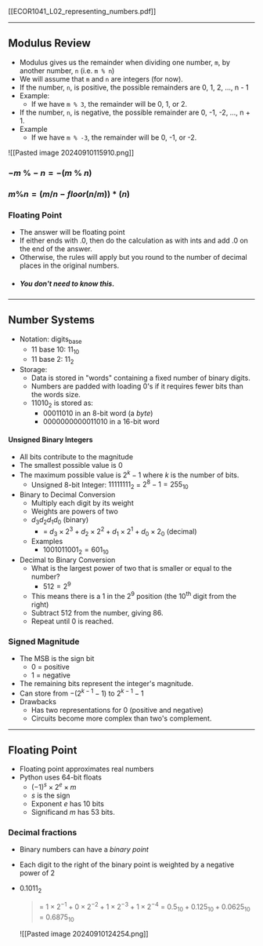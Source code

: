 [[ECOR1041_L02_representing_numbers.pdf]]

---
## Modulus Review

- Modulus gives us the remainder when dividing one number, `m`, by another number, `n` (i.e. `m % n`)
- We will assume that `m` and `n` are integers (for now). 
- If the number, `n`, is positive, the possible remainders are 0, 1, 2, …, n - 1
- Example:
	- If we have `m % 3`, the remainder will be 0, 1, or 2.
- If the number, `n`, is negative, the possible remainder are 0, -1, -2, …, n + 1.
- Example
	- If we have `m % -3`, the remainder will be 0, -1, or -2.

![[Pasted image 20240910115910.png]]

### $-m\ \% -n = -(m\ \%\ n)$

### $m \% n = (m / n - floor(n/m)) * (n)$

### Floating Point

- The answer will be floating point
- If either ends with .0, then do the calculation as with ints and add .0 on the end of the answer.
- Otherwise, the rules will apply but you round to the number of decimal places in the original numbers.
- ##### You don't need to know this.

---
## Number Systems

- Notation: $\text{digits}_{\text{base}}$
	- 11 base 10: $11_{10}$
	- 11 base 2: $11_2$
- Storage:
	- Data is stored in "words" containing a fixed number of binary digits.
	- Numbers are padded with loading 0's if it requires fewer bits than the words size.
	- $11010_2$ is stored as:
		- 00011010 in an 8-bit word (a *byte*)
		- 0000000000011010 in a 16-bit word

#### Unsigned Binary Integers

- All bits contribute to the magnitude
- The smallest possible value is 0
- The maximum possible value is $2^k - 1$ where $k$ is the number of bits.
	- Unsigned 8-bit Integer: $11111111_2$ = $2^8 - 1 = 255_{10}$
- Binary to Decimal Conversion
	- Multiply each digit by its weight
	- Weights are powers of two
	- $d_3d_2d_1d_0$ (binary)
		- = $d_3 \times 2^3 + d_2 \times 2^2 + d_1 \times 2^1 + d_0 \times 2_0$ (decimal)
	- Examples
		- $1001011001_2 = 601_{10}$
- Decimal to Binary Conversion
	- What is the largest power of two that is smaller or equal to the number?
		- $512 = 2^9$
	- This means there is a 1 in the $2^9$ position (the $10^{\text{th}}$ digit from the right)
	- Subtract 512 from the number, giving 86.
	- Repeat until 0 is reached.

### Signed Magnitude

- The MSB is the sign bit
	- 0 = positive
	- 1 = negative
- The remaining bits represent the integer's magnitude.
- Can store from $-(2^{k - 1} - 1) \text{ to } 2^{k - 1} - 1$
- Drawbacks
	- Has two representations for 0 (positive and negative)
	- Circuits become more complex than two's complement.

---

## Floating Point

- Floating point approximates real numbers
- Python uses 64-bit floats
	- $(-1)^s \times 2^e \times m$
	- $s$ is the sign
	- Exponent $e$ has 10 bits
	- Significand $m$ has 53 bits.
### Decimal fractions

- Binary numbers can have a *binary point*
- Each digit to the right of the binary point is weighted by a negative power of 2
- $0.1011_2$
	> = $1 \times 2^{-1} + 0 \times 2^{-2} + 1 \times 2^{-3} + 1 \times 2^{-4}$
	> = $0.5_{10} + 0.125_{10} + 0.0625_{10}$
	> = $0.6875_{10}$
	
	![[Pasted image 20240910124254.png]]
	